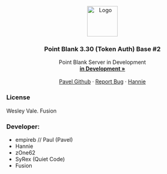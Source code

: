 <!-- PROJECT LOGO -->
<br />
<div align="center">
  <a href="https://github.com/paul-xxx/PointBlank-Private">
    <img src="https://www.liblogo.com/img-logo/po2997pb93-point-blank-logo-point-blank-logo-png-transparent-logo--com.png" alt="Logo" width="80" height="80">
  </a>

  <h3 align="center">Point Blank 3.30 (Token Auth) Base #2</h3>

  <p align="center">
    Point Blank Server in Development
    <br />
    <a href="https://github.com/"><strong>in Development »</strong></a>
    <br />
    <br />
    <a href="https://github.com/paul-xxx/">Pavel Github</a>
    ·
    <a href="https://github.com/paul-xxx/PointBlank-Private/issue/">Report Bug</a>
    ·
    <a href="https://github.com/hanniehoneys/">Hannie</a>
  </p>
</div>

### License
Wesley Vale.
Fusion

### Developer:
- empireb // Paul (Pavel)
- Hannie
- zOne62
- SyRex (Quiet Code)
- Fusion